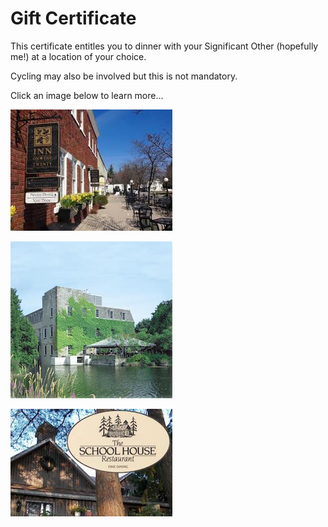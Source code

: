 # Gift Certificate
This certificate entitles you
to dinner with your Significant Other
(hopefully me!)
at a location of your choice.

Cycling may also be involved
but this is not mandatory.

Click an image below
to learn more...

[![Inn on the Twenty][InnOnTheTwentyPhoto]][InnOnTheTwenty]

[![Millcroft Inn][MillcroftPhoto]][Millcroft]

[![The School House][SchoolHouseRestaurantPhoto]][SchoolHouseRestaurant]

[InnOnTheTwentyPhoto]: /InnOnTheTwenty.jpg
[MillcroftPhoto]: /Millcroft.jpg
[SchoolHouseRestaurantPhoto]: /SchoolHouseRestaurant.jpg
[InnOnTheTwenty]: https://innonthetwenty.com/dining/
[Millcroft]: https://www.vintage-hotels.com/millcroft/dining.php
[SchoolHouseRestaurant]: https://www.schoolhouserestaurant.ca/therestaurant.html
